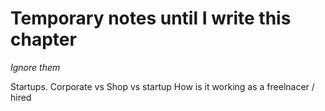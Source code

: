 # Temporary notes until I write this chapter
*Ignore them*

Startups. Corporate vs Shop vs startup
How is it working as a freelnacer / hired